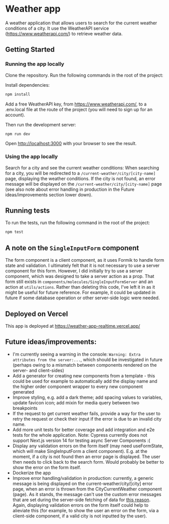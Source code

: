 # Weather app

A weather application that allows users to search for the current weather conditions of a city. It use the WeatherAPI service (https://www.weatherapi.com/) to retrieve weather data.

## Getting Started

### Running the app locally

Clone the repository. Run the following commands in the root of the project:

Install dependencies:

```bash
npm install
```

Add a free WeatherAPI key, from https://www.weatherapi.com/, to a .env.local file at the route of the project (you will need to sign up for an account).

Then run the development server:

```bash
npm run dev
```

Open [http://localhost:3000](http://localhost:3000) with your browser to see the result.

### Using the app locally

Search for a city and see the current weather conditions: When searching for a city, you will be redirected to a `/current-weather/city/[city-name]` page, displaying the weather conditions. If the city is not found, an error message will be displayed on the `/current-weather/city/[city-name]` page (see also note about error handling in production in the Future ideas/improvements section lower down).

## Running tests

To run the tests, run the following command in the root of the project:

```bash
npm test
```

## A note on the `SingleInputForm` component

The form component is a client component, as it uses Formik to handle form state and validation. I ultimately felt that it is not necessary to use a server component for this form.
However, I did initially try to use a server component, which was designed to take a server action as a prop. That form still exists in `components/molecules/SingleInputFormServer` and an action at `utils/actions`. Rather than deleting this code, I've left it in as it might be useful for future reference. For example, it could be updated in future if some database operation or other server-side logic were needed.

## Deployed on Vercel

This app is deployed at https://weather-app-realtime.vercel.app/

## Future ideas/improvements:

- I'm currently seeing a warning in the console: `Warning: Extra attributes from the server:...`, which should be investigated in future (perhaps owing to a mismatch between components rendered on the server- and client-sides)
- Add a generator for creating new components from a template - this could be used for example to automatically add the display name and the higher order component wrapper to every new component generated
- Improve styling, e.g. add a dark theme; add spacing values to variables, update favicon icon; add mixin for media query between two breakpoints
- If the request to get current weather fails, provide a way for the user to retry the request or check their input if the error is due to an invalid city name.
- Add more unit tests for better coverage and add integration and e2e tests for the whole application. Note: Cypress currently does not support Next.js version 14 for testing async Server Components :(
- Display any validation errors on the form itself (may need useFormState, which will make SingleInputForm a client component). E.g. at the moment, if a city is not found then an error page is displayed. The user then needs to click back to the search form. Would probably be better to show the error on the form itself.
- Dockerize the app
- Improve error handling/validation in production: currently, a generic message is being displayed on the current-weather/city/[city] error page, when an error is thrown from the CityCurrentWeather component (page). As it stands, the message can't use the custom error messages that are set during the server-side fetching of data for [this reason](https://nextjs.org/docs/app/building-your-application/routing/error-handling#securing-sensitive-error-information). Again, displaying validation errors on the form itself could help to alieviate this (for example, to show the user an error on the form, via a client-side component, if a valid city is not inputted by the user).
